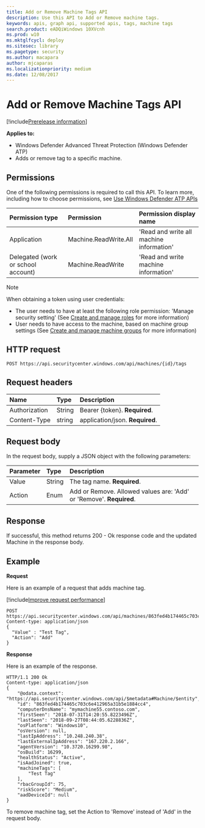```yaml
---
title: Add or Remove Machine Tags API
description: Use this API to Add or Remove machine tags.
keywords: apis, graph api, supported apis, tags, machine tags
search.product: eADQiWindows 10XVcnh
ms.prod: w10
ms.mktglfcycl: deploy
ms.sitesec: library
ms.pagetype: security
ms.author: macapara
author: mjcaparas
ms.localizationpriority: medium
ms.date: 12/08/2017
---
```


# Add or Remove Machine Tags API

[!include[Prerelease information](prerelease.md)]

**Applies to:**
- Windows Defender Advanced Threat Protection (Windows Defender ATP)
- Adds or remove tag to a specific machine.

## Permissions
One of the following permissions is required to call this API. To learn more, including how to choose permissions, see [Use Windows Defender ATP APIs](exposed-apis-intro.md)

Permission type |	Permission	|	Permission display name
:---|:---|:---
Application |	Machine.ReadWrite.All |	'Read and write all machine information'
Delegated (work or school account) | Machine.ReadWrite | 'Read and write machine information'

>[!Note]
> When obtaining a token using user credentials:
>- The user needs to have at least the following role permission: 'Manage security setting' (See [Create and manage roles](user-roles-windows-defender-advanced-threat-protection.md) for more information)
>- User needs to have access to the machine, based on machine group settings (See [Create and manage machine groups](machine-groups-windows-defender-advanced-threat-protection.md) for more information)

## HTTP request
```
POST https://api.securitycenter.windows.com/api/machines/{id}/tags
```

## Request headers

Name | Type | Description
:---|:---|:---
Authorization | String | Bearer {token}. **Required**.
Content-Type | string | application/json. **Required**.

## Request body
In the request body, supply a JSON object with the following parameters:

Parameter |	Type	| Description
:---|:---|:---
Value |	String |	The tag name. **Required**.
Action	| Enum |	Add or Remove. Allowed values are: 'Add' or 'Remove'. **Required**.


## Response
If successful, this method returns 200 - Ok response code and the updated Machine in the response body.


## Example

**Request**

Here is an example of a request that adds machine tag.

[!include[Improve request performance](improverequestperformance-new.md)]

```
POST https://api.securitycenter.windows.com/api/machines/863fed4b174465c703c6e412965a31b5e1884cc4/tags
Content-type: application/json
{
  "Value" : "Test Tag",
  "Action": "Add"
}

```
**Response**

Here is an example of the response.

```
HTTP/1.1 200 Ok
Content-type: application/json
{
    "@odata.context": "https://api.securitycenter.windows.com/api/$metadata#Machine/$entity",
    "id": "863fed4b174465c703c6e412965a31b5e1884cc4",
    "computerDnsName": "mymachine55.contoso.com",
    "firstSeen": "2018-07-31T14:20:55.8223496Z",
    "lastSeen": "2018-09-27T08:44:05.6228836Z",
    "osPlatform": "Windows10",
    "osVersion": null,
    "lastIpAddress": "10.248.240.38",
    "lastExternalIpAddress": "167.220.2.166",
    "agentVersion": "10.3720.16299.98",
    "osBuild": 16299,
    "healthStatus": "Active",
    "isAadJoined": true,
    "machineTags": [
        "Test Tag"
    ],
    "rbacGroupId": 75,
    "riskScore": "Medium",
    "aadDeviceId": null
}

```

To remove machine tag, set the Action to 'Remove' instead of 'Add' in the request body.